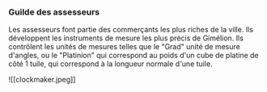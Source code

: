 ### Guilde des assesseurs
Les assesseurs font partie des commerçants les plus riches de la ville. Ils développent les instruments de mesure les plus précis de Gimélion. 
Ils contrôlent les unités de mesures telles que le "Grad" unité de mesure d'angles, ou le "Platinion" qui correspond au poids d'un cube de platine de côté 1 tuile, qui correspond à la longueur normale d'une tuile.

![[clockmaker.jpeg]]